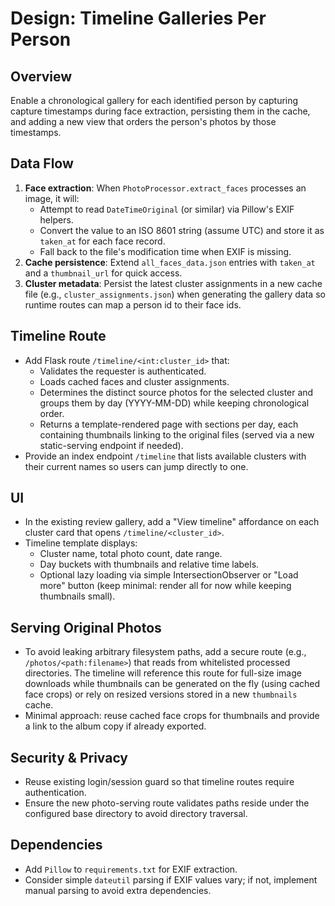 # Design: Timeline Galleries Per Person

## Overview
Enable a chronological gallery for each identified person by capturing capture timestamps during face extraction, persisting them in the cache, and adding a new view that orders the person's photos by those timestamps.

## Data Flow
1. **Face extraction**: When `PhotoProcessor.extract_faces` processes an image, it will:
   - Attempt to read `DateTimeOriginal` (or similar) via Pillow's EXIF helpers.
   - Convert the value to an ISO 8601 string (assume UTC) and store it as `taken_at` for each face record.
   - Fall back to the file's modification time when EXIF is missing.
2. **Cache persistence**: Extend `all_faces_data.json` entries with `taken_at` and a `thumbnail_url` for quick access.
3. **Cluster metadata**: Persist the latest cluster assignments in a new cache file (e.g., `cluster_assignments.json`) when generating the gallery data so runtime routes can map a person id to their face ids.

## Timeline Route
- Add Flask route `/timeline/<int:cluster_id>` that:
  - Validates the requester is authenticated.
  - Loads cached faces and cluster assignments.
  - Determines the distinct source photos for the selected cluster and groups them by day (YYYY-MM-DD) while keeping chronological order.
  - Returns a template-rendered page with sections per day, each containing thumbnails linking to the original files (served via a new static-serving endpoint if needed).
- Provide an index endpoint `/timeline` that lists available clusters with their current names so users can jump directly to one.

## UI
- In the existing review gallery, add a "View timeline" affordance on each cluster card that opens `/timeline/<cluster_id>`.
- Timeline template displays:
  - Cluster name, total photo count, date range.
  - Day buckets with thumbnails and relative time labels.
  - Optional lazy loading via simple IntersectionObserver or "Load more" button (keep minimal: render all for now while keeping thumbnails small).

## Serving Original Photos
- To avoid leaking arbitrary filesystem paths, add a secure route (e.g., `/photos/<path:filename>`) that reads from whitelisted processed directories. The timeline will reference this route for full-size image downloads while thumbnails can be generated on the fly (using cached face crops) or rely on resized versions stored in a new `thumbnails` cache.
- Minimal approach: reuse cached face crops for thumbnails and provide a link to the album copy if already exported.

## Security & Privacy
- Reuse existing login/session guard so that timeline routes require authentication.
- Ensure the new photo-serving route validates paths reside under the configured base directory to avoid directory traversal.

## Dependencies
- Add `Pillow` to `requirements.txt` for EXIF extraction.
- Consider simple `dateutil` parsing if EXIF values vary; if not, implement manual parsing to avoid extra dependencies.
